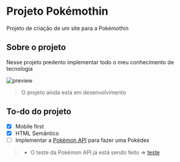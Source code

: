 # Projeto Pokémothin
 Projeto de criação de um site para a Pokémothin
 
 ## Sobre o projeto
  Nesse projeto predento implementar todo o meu conhecimento de tecnologia

![preview](./assets/.github/Pok%C3%A9Mothim-cover-v2.png)

  > O projeto ainda está em desenvolvimento

 ## To-do do projeto
- [x] Mobile first
- [x] HTML Semântico
- [ ] Implementar a [Pokémon API](https://pokeapi.co/) para fazer uma Pokédex
> - O teste da Pokémon API já está sendo feito => [teste](https://github.com/enzocauex/api-test)